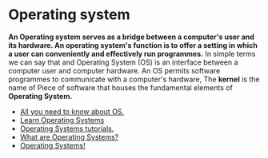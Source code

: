 # Operating system
**An Operating system serves as a bridge between a computer's user and its hardware. An operating system's function is to offer a setting in which a user can conveniently and effectively run programmes.**
In simple terms we can say that and Operating System (OS) is an interface between a computer user and computer hardware.
An OS permits software programmes to communicate with a computer's hardware, The **kernel** is the name of Piece of software that houses the fundamental elements of **Operating System.**

- [All you need to know about OS.](https://www.javatpoint.com/os-tutorial)
- [Learn Operating Systems](https://www.tutorialspoint.com/operating_system/os_overview.htm)
- [Operating Systems tutorials.](https://www.geeksforgeeks.org/introduction-of-operating-system-set-1/)
- [What are Operating Systems?](https://www.youtube.com/watch?v=pVzRTmdd9j0)
- [Operating Systems!](https://www.youtube.com/watch?v=vBURTt97EkA&list=PLBlnK6fEyqRiVhbXDGLXDk_OQAeuVcp2O)
